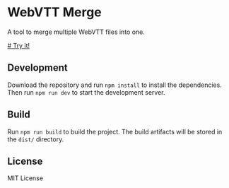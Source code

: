# WebVTT Merge

A tool to merge multiple WebVTT files into one.

[# Try it!](https://webvtt-merge.enrico.wtf)

## Development

Download the repository and run `npm install` to install the dependencies.
Then run `npm run dev` to start the development server.

## Build

Run `npm run build` to build the project. The build artifacts will be stored in the `dist/` directory.

## License

MIT License
